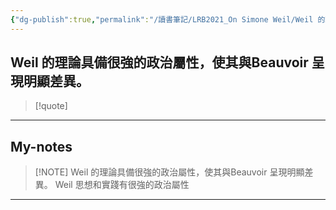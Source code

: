 ```yaml
---
{"dg-publish":true,"permalink":"/讀書筆記/LRB2021_On Simone Weil/Weil 的理論具備很強的政治屬性，使其與Beauvoir 呈現明顯差異。/","title":"Weil 的理論具備很強的政治屬性，使其與Beauvoir 呈現明顯差異。","tags":["Simone_Weil","Simone_Beauvoir"],"created":"2025-06-25T01:18:25.903+08:00","updated":"2025-06-25T01:32:53.573+08:00"}
---
```



## Weil 的理論具備很強的政治屬性，使其與Beauvoir 呈現明顯差異。

> [!quote] 
> 

---


## My-notes

> [!NOTE] Weil 的理論具備很強的政治屬性，使其與Beauvoir 呈現明顯差異。
> Weil 思想和實踐有很強的政治屬性


---






